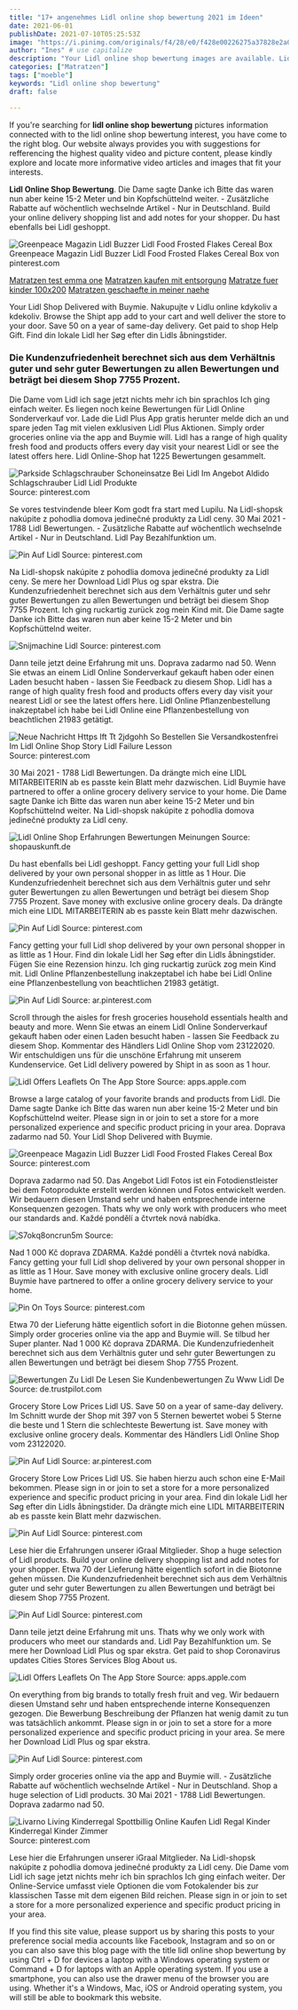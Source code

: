 ```yaml
---
title: "17+ angenehmes Lidl online shop bewertung 2021 im Ideen"
date: 2021-06-01
publishDate: 2021-07-10T05:25:53Z
image: "https://i.pinimg.com/originals/f4/28/e0/f428e00226275a37828e2a051aee4c76.jpg"
author: "Ines" # use capitalize
description: "Your Lidl online shop bewertung images are available. Lidl online shop bewertung are a topic that is being searched for and liked by netizens now. You can Download the Lidl online shop bewertung files here. Get all free photos."
categories: ["Matratzen"]
tags: ["moeble"]
keywords: "Lidl online shop bewertung"
draft: false

---
```


If you're searching for **lidl online shop bewertung** pictures information connected with to the lidl online shop bewertung interest, you have come to the right  blog. Our website always  provides you with  suggestions  for refferencing  the highest  quality video and picture  content, please kindly explore and locate more informative video articles and images that fit your interests.

**Lidl Online Shop Bewertung**. Die Dame sagte Danke ich Bitte das waren nun aber keine 15-2 Meter und bin Kopfschüttelnd weiter. - Zusätzliche Rabatte auf wöchentlich wechselnde Artikel - Nur in Deutschland. Build your online delivery shopping list and add notes for your shopper. Du hast ebenfalls bei Lidl geshoppt.

![Greenpeace Magazin Lidl Buzzer Lidl Food Frosted Flakes Cereal Box](https://i.pinimg.com/474x/ee/c2/f0/eec2f07b418891a55ff165b942b9d71f.jpg "Greenpeace Magazin Lidl Buzzer Lidl Food Frosted Flakes Cereal Box")
Greenpeace Magazin Lidl Buzzer Lidl Food Frosted Flakes Cereal Box von pinterest.com

[Matratzen test emma one](/matratzen-test-emma-one/)
[Matratzen kaufen mit entsorgung](/matratzen-kaufen-mit-entsorgung/)
[Matratze fuer kinder 100x200](/matratze-fuer-kinder-100x200/)
[Matratzen geschaefte in meiner naehe](/matratzen-geschaefte-in-meiner-naehe/)

Your Lidl Shop Delivered with Buymie. Nakupujte v Lidlu online kdykoliv a kdekoliv. Browse the Shipt app add to your cart and well deliver the store to your door. Save 50 on a year of same-day delivery. Get paid to shop Help Gift. Find din lokale Lidl her Søg efter din Lidls åbningstider.

### Die Kundenzufriedenheit berechnet sich aus dem Verhältnis guter und sehr guter Bewertungen zu allen Bewertungen und beträgt bei diesem Shop 7755 Prozent.

Die Dame vom Lidl ich sage jetzt nichts mehr ich bin sprachlos Ich ging einfach weiter. Es liegen noch keine Bewertungen für Lidl Online Sonderverkauf vor. Lade die Lidl Plus App gratis herunter melde dich an und spare jeden Tag mit vielen exklusiven Lidl Plus Aktionen. Simply order groceries online via the app and Buymie will. Lidl has a range of high quality fresh food and products offers every day visit your nearest Lidl or see the latest offers here. Lidl Online-Shop hat 1225 Bewertungen gesammelt.


![Parkside Schlagschrauber Schoneinsatze Bei Lidl Im Angebot Aldido Schlagschrauber Lidl Lidl Produkte](https://i.pinimg.com/originals/25/df/9f/25df9f1e3e824ec3f62de8c0803e453f.jpg "Parkside Schlagschrauber Schoneinsatze Bei Lidl Im Angebot Aldido Schlagschrauber Lidl Lidl Produkte")
Source: pinterest.com

Se vores testvindende bleer Kom godt fra start med Lupilu. Na Lidl-shopsk nakúpite z pohodlia domova jedinečné produkty za Lidl ceny. 30 Mai 2021 - 1788 Lidl Bewertungen. - Zusätzliche Rabatte auf wöchentlich wechselnde Artikel - Nur in Deutschland. Lidl Pay Bezahlfunktion um.

![Pin Auf Lidl](https://i.pinimg.com/originals/6a/81/61/6a8161a3ac2238439bb96405df345c56.jpg "Pin Auf Lidl")
Source: pinterest.com

Na Lidl-shopsk nakúpite z pohodlia domova jedinečné produkty za Lidl ceny. Se mere her Download Lidl Plus og spar ekstra. Die Kundenzufriedenheit berechnet sich aus dem Verhältnis guter und sehr guter Bewertungen zu allen Bewertungen und beträgt bei diesem Shop 7755 Prozent. Ich ging ruckartig zurück zog mein Kind mit. Die Dame sagte Danke ich Bitte das waren nun aber keine 15-2 Meter und bin Kopfschüttelnd weiter.

![Snijmachine Lidl](https://i.pinimg.com/originals/84/f4/6a/84f46ad70ee8044b8def7cd19a1f4fb9.jpg "Snijmachine Lidl")
Source: pinterest.com

Dann teile jetzt deine Erfahrung mit uns. Doprava zadarmo nad 50. Wenn Sie etwas an einem Lidl Online Sonderverkauf gekauft haben oder einen Laden besucht haben - lassen Sie Feedback zu diesem Shop. Lidl has a range of high quality fresh food and products offers every day visit your nearest Lidl or see the latest offers here. Lidl Online Pflanzenbestellung inakzeptabel ich habe bei Lidl Online eine Pflanzenbestellung von beachtlichen 21983 getätigt.

![Neue Nachricht Https Ift Tt 2jdgohh So Bestellen Sie Versandkostenfrei Im Lidl Online Shop Story Lidl Failure Lesson](https://i.pinimg.com/736x/a3/56/2c/a3562c63d0ba6cc3fabed6609787e064.jpg "Neue Nachricht Https Ift Tt 2jdgohh So Bestellen Sie Versandkostenfrei Im Lidl Online Shop Story Lidl Failure Lesson")
Source: pinterest.com

30 Mai 2021 - 1788 Lidl Bewertungen. Da drängte mich eine LIDL MITARBEITERIN ab es passte kein Blatt mehr dazwischen. Lidl Buymie have partnered to offer a online grocery delivery service to your home. Die Dame sagte Danke ich Bitte das waren nun aber keine 15-2 Meter und bin Kopfschüttelnd weiter. Na Lidl-shopsk nakúpite z pohodlia domova jedinečné produkty za Lidl ceny.

![Lidl Online Shop Erfahrungen Bewertungen Meinungen](https://www.shopauskunft.de/cache/res/23741_600x.png "Lidl Online Shop Erfahrungen Bewertungen Meinungen")
Source: shopauskunft.de

Du hast ebenfalls bei Lidl geshoppt. Fancy getting your full Lidl shop delivered by your own personal shopper in as little as 1 Hour. Die Kundenzufriedenheit berechnet sich aus dem Verhältnis guter und sehr guter Bewertungen zu allen Bewertungen und beträgt bei diesem Shop 7755 Prozent. Save money with exclusive online grocery deals. Da drängte mich eine LIDL MITARBEITERIN ab es passte kein Blatt mehr dazwischen.

![Pin Auf Lidl](https://i.pinimg.com/564x/a8/2f/e6/a82fe64c10e6ccf480154ebd1871576c.jpg "Pin Auf Lidl")
Source: pinterest.com

Fancy getting your full Lidl shop delivered by your own personal shopper in as little as 1 Hour. Find din lokale Lidl her Søg efter din Lidls åbningstider. Fügen Sie eine Rezension hinzu. Ich ging ruckartig zurück zog mein Kind mit. Lidl Online Pflanzenbestellung inakzeptabel ich habe bei Lidl Online eine Pflanzenbestellung von beachtlichen 21983 getätigt.

![Pin Auf Lidl](https://i.pinimg.com/originals/6a/47/71/6a47719508d178740a1f8bf1879ebce9.jpg "Pin Auf Lidl")
Source: ar.pinterest.com

Scroll through the aisles for fresh groceries household essentials health and beauty and more. Wenn Sie etwas an einem Lidl Online Sonderverkauf gekauft haben oder einen Laden besucht haben - lassen Sie Feedback zu diesem Shop. Kommentar des Händlers Lidl Online Shop vom 23122020. Wir entschuldigen uns für die unschöne Erfahrung mit unserem Kundenservice. Get Lidl delivery powered by Shipt in as soon as 1 hour.

![Lidl Offers Leaflets On The App Store](https://is5-ssl.mzstatic.com/image/thumb/Purple115/v4/04/23/97/042397d8-3a31-ccfb-25f5-81e9d5dc805b/AppIcon-0-0-1x_U007emarketing-0-0-0-7-0-0-sRGB-0-0-0-GLES2_U002c0-512MB-85-220-0-0.png/1200x630wa.png "Lidl Offers Leaflets On The App Store")
Source: apps.apple.com

Browse a large catalog of your favorite brands and products from Lidl. Die Dame sagte Danke ich Bitte das waren nun aber keine 15-2 Meter und bin Kopfschüttelnd weiter. Please sign in or join to set a store for a more personalized experience and specific product pricing in your area. Doprava zadarmo nad 50. Your Lidl Shop Delivered with Buymie.

![Greenpeace Magazin Lidl Buzzer Lidl Food Frosted Flakes Cereal Box](https://i.pinimg.com/474x/ee/c2/f0/eec2f07b418891a55ff165b942b9d71f.jpg "Greenpeace Magazin Lidl Buzzer Lidl Food Frosted Flakes Cereal Box")
Source: pinterest.com

Doprava zadarmo nad 50. Das Angebot Lidl Fotos ist ein Fotodienstleister bei dem Fotoprodukte erstellt werden können und Fotos entwickelt werden. Wir bedauern diesen Umstand sehr und haben entsprechende interne Konsequenzen gezogen. Thats why we only work with producers who meet our standards and. Každé pondělí a čtvrtek nová nabídka.

![S7okq8oncrun5m](https://share.trustpilot.com/images/company-rating?locale=de-DE&amp;businessUnitId=46d42ab7000064000500bb6b "S7okq8oncrun5m")
Source: 

Nad 1 000 Kč doprava ZDARMA. Každé pondělí a čtvrtek nová nabídka. Fancy getting your full Lidl shop delivered by your own personal shopper in as little as 1 Hour. Save money with exclusive online grocery deals. Lidl Buymie have partnered to offer a online grocery delivery service to your home.

![Pin On Toys](https://i.pinimg.com/736x/2b/2a/c0/2b2ac076e57045c01a4089c5798a3aad.jpg "Pin On Toys")
Source: pinterest.com

Etwa 70 der Lieferung hätte eigentlich sofort in die Biotonne gehen müssen. Simply order groceries online via the app and Buymie will. Se tilbud her Super planter. Nad 1 000 Kč doprava ZDARMA. Die Kundenzufriedenheit berechnet sich aus dem Verhältnis guter und sehr guter Bewertungen zu allen Bewertungen und beträgt bei diesem Shop 7755 Prozent.

![Bewertungen Zu Lidl De Lesen Sie Kundenbewertungen Zu Www Lidl De](https://s3-eu-west-1.amazonaws.com/tpd/logos/46d42ab7000064000500bb6b/0x0.png "Bewertungen Zu Lidl De Lesen Sie Kundenbewertungen Zu Www Lidl De")
Source: de.trustpilot.com

Grocery Store Low Prices Lidl US. Save 50 on a year of same-day delivery. Im Schnitt wurde der Shop mit 397 von 5 Sternen bewertet wobei 5 Sterne die beste und 1 Stern die schlechteste Bewertung ist. Save money with exclusive online grocery deals. Kommentar des Händlers Lidl Online Shop vom 23122020.

![Pin Auf Lidl](https://i.pinimg.com/originals/51/db/1d/51db1d31dfdfd6fe59abf7c3271d3a05.jpg "Pin Auf Lidl")
Source: ar.pinterest.com

Grocery Store Low Prices Lidl US. Sie haben hierzu auch schon eine E-Mail bekommen. Please sign in or join to set a store for a more personalized experience and specific product pricing in your area. Find din lokale Lidl her Søg efter din Lidls åbningstider. Da drängte mich eine LIDL MITARBEITERIN ab es passte kein Blatt mehr dazwischen.

![Pin Auf Lidl](https://i.pinimg.com/originals/d3/3b/4a/d33b4a4ccf408593785660c2bc4c5efb.jpg "Pin Auf Lidl")
Source: pinterest.com

Lese hier die Erfahrungen unserer iGraal Mitglieder. Shop a huge selection of Lidl products. Build your online delivery shopping list and add notes for your shopper. Etwa 70 der Lieferung hätte eigentlich sofort in die Biotonne gehen müssen. Die Kundenzufriedenheit berechnet sich aus dem Verhältnis guter und sehr guter Bewertungen zu allen Bewertungen und beträgt bei diesem Shop 7755 Prozent.

![Pin Auf Lidl](https://i.pinimg.com/564x/3c/64/01/3c64016011ca7dab08d8b221a65ed6d8.jpg "Pin Auf Lidl")
Source: pinterest.com

Dann teile jetzt deine Erfahrung mit uns. Thats why we only work with producers who meet our standards and. Lidl Pay Bezahlfunktion um. Se mere her Download Lidl Plus og spar ekstra. Get paid to shop Coronavirus updates Cities Stores Services Blog About us.

![Lidl Offers Leaflets On The App Store](https://is5-ssl.mzstatic.com/image/thumb/PurpleSource115/v4/7b/86/66/7b8666f6-0d5d-2e0d-399a-66d722957ae2/d3de9413-7328-4eeb-8818-0d68b0929139_Simulator_Screen_Shot_-_iPhone_Xs_Max_-_2021-05-10_at_15.48.22.png/300x0w.jpg "Lidl Offers Leaflets On The App Store")
Source: apps.apple.com

On everything from big brands to totally fresh fruit and veg. Wir bedauern diesen Umstand sehr und haben entsprechende interne Konsequenzen gezogen. Die Bewerbung Beschreibung der Pflanzen hat wenig damit zu tun was tatsächlich ankommt. Please sign in or join to set a store for a more personalized experience and specific product pricing in your area. Se mere her Download Lidl Plus og spar ekstra.

![Pin Auf Lidl](https://i.pinimg.com/564x/00/95/36/009536d0a6718dbb6b8e3dce6a578ec2.jpg "Pin Auf Lidl")
Source: pinterest.com

Simply order groceries online via the app and Buymie will. - Zusätzliche Rabatte auf wöchentlich wechselnde Artikel - Nur in Deutschland. Shop a huge selection of Lidl products. 30 Mai 2021 - 1788 Lidl Bewertungen. Doprava zadarmo nad 50.

![Livarno Living Kinderregal Spottbillig Online Kaufen Lidl Regal Kinder Kinderregal Kinder Zimmer](https://i.pinimg.com/originals/f4/28/e0/f428e00226275a37828e2a051aee4c76.jpg "Livarno Living Kinderregal Spottbillig Online Kaufen Lidl Regal Kinder Kinderregal Kinder Zimmer")
Source: pinterest.com

Lese hier die Erfahrungen unserer iGraal Mitglieder. Na Lidl-shopsk nakúpite z pohodlia domova jedinečné produkty za Lidl ceny. Die Dame vom Lidl ich sage jetzt nichts mehr ich bin sprachlos Ich ging einfach weiter. Der Online-Service umfasst viele Optionen die vom Fotokalender bis zur klassischen Tasse mit dem eigenen Bild reichen. Please sign in or join to set a store for a more personalized experience and specific product pricing in your area.

If you find this site value, please support us by sharing this posts to your preference social media accounts like Facebook, Instagram and so on or you can also save this blog page with the title lidl online shop bewertung by using Ctrl + D for devices a laptop with a Windows operating system or Command + D for laptops with an Apple operating system. If you use a smartphone, you can also use the drawer menu of the browser you are using. Whether it's a Windows, Mac, iOS or Android operating system, you will still be able to bookmark this website.
